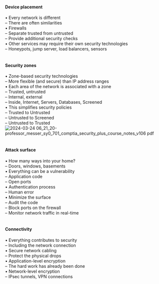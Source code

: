 ####  Device placement  

• Every network is different  
– There are often similarities  
• Firewalls  
– Separate trusted from untrusted  
– Provide additional security checks  
• Other services may require their own security technologies  
– Honeypots, jump server, load balancers, sensors  
<br>


####  Security zones  

• Zone-based security technologies  
– More flexible (and secure) than IP address ranges  
• Each area of the network is associated with a zone  
– Trusted, untrusted  
– Internal, external  
– Inside, Internet, Servers, Databases, Screened  
• This simplifies security policies  
– Trusted to Untrusted  
– Untrusted to Screened  
– Untrusted to Trusted  
![2024-03-24 06_21_20-professor_messer_sy0_701_comptia_security_plus_course_notes_v106 pdf](https://github.com/0xVoLk/Security-701/assets/100092212/1c3be8de-a49c-486a-9a6d-90656471936d)  
<br>


####  Attack surface  

• How many ways into your home?  
– Doors, windows, basements  
• Everything can be a vulnerability  
– Application code  
– Open ports  
• Authentication process  
– Human error  
• Minimize the surface  
– Audit the code  
– Block ports on the firewall  
– Monitor network traffic in real-time  
<br>


####  Connectivity  

• Everything contributes to security  
– Including the network connection  
• Secure network cabling  
– Protect the physical drops  
• Application-level encryption  
– The hard work has already been done  
• Network-level encryption  
– IPsec tunnels, VPN connections
